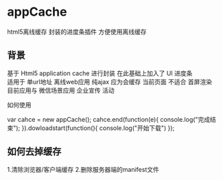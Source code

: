 appCache
=======
html5离线缓存 封装的进度条插件 方便使用离线缓存

背景
------
基于 Html5 application cache 进行封装  在此基础上加入了 UI 进度条  
适用于  单url地址 离线web应用  纯ajax    应为会缓存 当前页面 不适合 首屏渲染  
目前应用与 微信场景应用 企业宣传 活动 


如何使用

   var  cahce =  new appCache();
    cahce.end(function(e){
        console.log("完成结束");
    }).dowloadstart(function(){
        console.log("开始下载")
    });



如何去掉缓存
-------

1.清除浏览器/客户端缓存
2.删除服务器端的manifest文件



